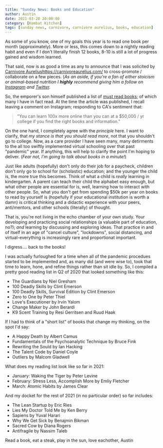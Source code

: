 ```yaml
---
title: "Sunday News: Books and Education"
author: Austin
date: 2021-03-20 20:00:00
category: [Kombat Kitchen]
tags: [sunday news, carnivore, carnivore aurelius, books, education]
---
```


As some of you know, one of my goals this year is to read one book per month (approximately).  More or less, this comes down to a nightly reading habit and even if I don't literally finish 12 books, 8-10 is still a lot of progress gained and wisdom learned.

That said, now is as good a time as any to announce that I was solicited by [Carnivore Aurelius]()https://carnivoreaurelius.com/ to cross-promote / collaborate on a few pieces.  (*As an aside, if you're a fan of either stoicism or animal-based nutrition I **highly** recommend giving him a follow on [Instagram](https://www.instagram.com/carnivoreaurelius/) and [Twitter](https://twitter.com/KetoAurelius).*

So, the emporer's son himself published a list of [must read books](https://carnivoreaurelius.com/carnivore-aureliuss-must-read-books/); of which many I have in fact read.  At the time the article was published, I recall leaving a comment on Instagram; responding to CA's sentiment that:

> "You can learn 100x more online than you can at a $50,000 / yr college if you find the right books and information."

On the one hand, I completely agree with the *principle* here.  I want to clarify, that *my stance is that you should read more*, not that you shouldn't go to college.  Now, as a care provider I have seen many, many detirments to the all too swiftly implemented virtual schooling over that past "pandemic" year.  If anything, this will help to clarify the point I'm hoping to deliver.  (*Fear not, I'm going to talk about books in a minute!*)

Just like adults (hopefully) don't only do their job for a paycheck, children don't only go to school for (scholastic) education; and the younger the child is, the more true this becomes.  Think of what a child is *really* learning in kindergarten.  A parent can teach their child the alphabet easy enough, but what other people are essential for is, well, learning how to interact with other people.  So, what you don't get from spending $50k per year on books to read by yourself is (hopefully if your educational institution is worth a damn) is critical thinking and a didactic experience with your peers, anti/mentors, and other schools (literally) of thought.  

That is, you're not living in the echo chamber of your own study.  Your developing and practicing social relationships (a valuable part of education, no?); *and* learning by discussing and exploring ideas.  That practice in and of itself in an age of "cancel culture", "lockdowns", social distancing, and virtual-everything is increasingly rare and proportionat important.

I digress.... back to the books!

I was actually furloughed for a time when all of the pandemic procedues started to be implemented and, as many did (and were wise to), took that time to learn, hone, and refine things rather than sit idle by.  So, I compiled a pretty good reading list in Q2 of 2020 that looked something like this:

* The Guardians by Niel Gresham
* 100 Deadly Skills by Clint Emerson
* 100 Deadly Skills, Survival Edition by Clint Emerson
* Zero to One by Peter Thiel
* Love's Executioner by Irvin Yalom
* Change Maker by John Berardi
* K9 Scent Training by Resi Gerritsen and Ruud Haak

If I had to think of a "short list" of books that change my thinking, on the spot I'd say:

* A Happy Death by Albert Camus
* Fundamentals of the Psychoanalytic Technique by Bruce Fink
* Rewriting the Sould by Ian Hacking
* The Talent Code by Daniel Coyle
* Outliers by Malcom Gladwell

What does my reading list look like so far in 2021:

* January: Waking the Tiger by Peter Levine
* February: Stress Less, Accomplish More by Emliy Fletcher
* March: Atomic Habits by James Clear

And my docket for the rest of 2021 (in no particular order) so far includes:

* The Lean Startup by Eric Ries
* Lies My Doctor Told Me by Ken Berry
* Sapiens by Yuval Harari
* Why We Get Sick by Benajmin Bikman
* Sacred Cow by Diana Rogers
* Antifragile by Nassim Taleb

Read a book, eat a steak, play in the sun, love eachother,
Austin